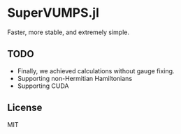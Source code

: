 # SuperVUMPS.jl

Faster, more stable, and extremely simple.

## TODO

* Finally, we achieved calculations without gauge fixing.
* Supporting non-Hermitian Hamiltonians
* Supporting CUDA

## License

MIT

